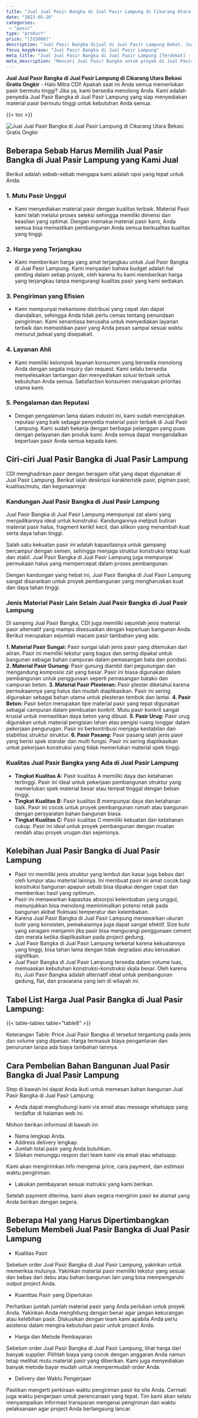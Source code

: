 ```yaml
---
title: "Jual Jual Pasir Bangka di Jual Pasir Lampung di Cikarang Utara Bekasi Gratis Ongkir"
date: "2023-05-26"
categories:
 - "pasir"
type: "product"
price: "[315000]"
description: "Jual Pasir Bangka dijual di Jual Pasir Lampung Dekat. Jual Pasir Bangka ini sering dipakai dalam proyek konstruksi sebagai material adukan yang berkualitas dan bersih. Hubungi kami untuk informasi lebih lanjut."
focus_keyphrase: "Jual Pasir Bangka di Jual Pasir Lampung"
meta_title: "Jual Jual Pasir Bangka di Jual Pasir Lampung [Terdekat] - CDI"
meta_description: "Mencari Jual Pasir Bangka untuk proyek di Jual Pasir Lampung? Kami menyediakan Jual Pasir Bangka berkualitas untuk material adukan. Raih penawaran terbaik sekarang."
---
```


**Jual Jual Pasir Bangka di Jual Pasir Lampung di Cikarang Utara Bekasi Gratis Ongkir** - Halo Mitra CDI! Apakah saat ini Anda semua memerlukan pasir bermutu tinggi? Jika ya, kami bersedia menolong Anda. Kami adalah penyedia Jual Pasir Bangka di Jual Pasir Lampung yang siap menyediakan material pasir bermutu tinggi untuk kebutuhan Anda semua.

{{< toc >}}

![Jual Jual Pasir Bangka di Jual Pasir Lampung di Cikarang Utara Bekasi Gratis Ongkir](/images/pasir/pasir-bangunan-14.jpg)

## Beberapa Sebab Harus Memilih Jual Pasir Bangka di Jual Pasir Lampung yang Kami Jual

Berikut adalah sebab-sebab mengapa kami adalah opsi yang tepat untuk Anda:

### 1. Mutu Pasir Unggul

*   Kami menyediakan material pasir dengan kualitas terbaik. Material Pasir kami telah melalui proses seleksi sehingga memiliki dimensi dan keaslian yang optimal. Dengan memakai material pasir kami, Anda semua bisa memastikan pembangunan Anda semua berkualitas kualitas yang tinggi.

### 2. Harga yang Terjangkau

*   Kami memberikan harga yang amat terjangkau untuk Jual Pasir Bangka di Jual Pasir Lampung. Kami menyadari bahwa budget adalah hal penting dalam setiap proyek, oleh karena itu kami memberikan harga yang terjangkau tanpa mengurangi kualitas pasir yang kami sediakan.

### 3. Pengiriman yang Efisien

*   Kami mempunyai mekanisme distribusi yang cepat dan dapat diandalkan, sehingga Anda tidak perlu cemas tentang penundaan pengiriman. Kami senantiasa berusaha untuk menyediakan layanan terbaik dan memastikan pasir yang Anda pesan sampai sesuai waktu menurut jadwal yang disepakati.

### 4. Layanan Ahli

*   Kami memiliki kelompok layanan konsumen yang bersedia menolong Anda dengan segala inquiry dan request. Kami selalu bersedia menyelesaikan tantangan dan menyediakan solusi terbaik untuk kebutuhan Anda semua. Satisfaction konsumen merupakan prioritas utama kami.

### 5. Pengalaman dan Reputasi

*   Dengan pengalaman lama dalam industri ini, kami sudah menciptakan reputasi yang baik sebagai penyedia material pasir terbaik di Jual Pasir Lampung. Kami sudah bekerja dengan berbagai pelanggan yang puas dengan pelayanan dan produk kami. Anda semua dapat mengandalkan keperluan pasir Anda semua kepada kami.

## Ciri-ciri Jual Pasir Bangka di Jual Pasir Lampung

CDI menghadirkan pasir dengan beragam sifat yang dapat digunakan di Jual Pasir Lampung. Berikut ialah deskripsi karakteristik pasir, pigmen pasir, kualitas/mutu, dan kegunaannya:

### Kandungan Jual Pasir Bangka di Jual Pasir Lampung

Jual Pasir Bangka di Jual Pasir Lampung mempunyai zat alami yang menjadikannya ideal untuk konstruksi. Kandungannya meliputi butiran material pasir halus, fragment kerikil kecil, dan silikon yang menambah kuat serta daya tahan tinggi.

Salah satu kekuatan pasir ini adalah kapasitasnya untuk gampang bercampur dengan semen, sehingga menjaga struktur konstruksi tetap kuat dan stabil. Jual Pasir Bangka di Jual Pasir Lampung juga mempunyai permukaan halus yang mempercepat dalam proses pembangunan.

Dengan kandungan yang hebat ini, Jual Pasir Bangka di Jual Pasir Lampung sangat disarankan untuk proyek pembangunan yang mengharuskan kuat dan daya tahan tinggi.

### Jenis Material Pasir Lain Selain Jual Pasir Bangka di Jual Pasir Lampung

Di samping Jual Pasir Bangka, CDI juga memiliki sejumlah jenis material pasir alternatif yang mampu disesuaikan dengan keperluan bangunan Anda. Berikut merupakan sejumlah macam pasir tambahan yang ada:

**1\. Material Pasir Sungai:** Pasir sungai ialah jenis pasir yang ditemukan dari aliran. Pasir ini memiliki tekstur yang bagus dan sering dipakai untuk bangunan sebagai bahan campuran dalam pemasangan bata dan pondasi.
**2\. Material Pasir Gunung:** Pasir gunung diambil dari pegunungan dan mengandung komposisi zat yang besar. Pasir ini biasa digunakan dalam pembangunan untuk penggunaan seperti pemasangan batako dan campuran beton.
**3\. Material Pasir Plesteran:** Pasir plester diketahui karena permukaannya yang halus dan mudah diaplikasikan. Pasir ini sering digunakan sebagai bahan utama untuk plesteran tembok dan lantai.
**4\. Pasir Beton:** Pasir beton merupakan tipe material pasir yang tepat digunakan sebagai campuran dalam pembuatan konkrit. Mutu pasir konkrit sangat krusial untuk memastikan daya beton yang dibuat.
**5\. Pasir Urug:** Pasir urug digunakan untuk material pengisian lahan atau pengisi ruang longgar dalam pekerjaan pengurugan. Pasir ini berkontribusi menjaga kestabilan dan stabilitas struktur struktur.
**6\. Pasir Pasang:** Pasir pasang ialah jenis pasir yang berisi spek standar dan multi fungsi. Pasir ini sering diaplikasikan untuk pekerjaan konstruksi yang tidak memerlukan material spek tinggi.

### Kualitas Jual Pasir Bangka yang Ada di Jual Pasir Lampung

*   **Tingkat Kualitas A:** Pasir kualitas A memiliki daya dan ketahanan tertinggi. Pasir ini ideal untuk pekerjaan pembangunan struktur yang memerlukan spek material besar atau tempat tinggal dengan beban tinggi.
*   **Tingkat Kualitas B:** Pasir kualitas B mempunyai daya dan ketahanan baik. Pasir ini cocok untuk proyek pembangunan rumah atau bangunan dengan persyaratan bahan bangunan biasa.
*   **Tingkat Kualitas C:** Pasir kualitas C memiliki kekuatan dan ketahanan cukup. Pasir ini ideal untuk proyek pembangunan dengan muatan rendah atau proyek urugan dan sejenisnya.

## Kelebihan Jual Pasir Bangka di Jual Pasir Lampung

*   Pasir ini memiliki jenis struktur yang lembut dan kasar juga bebas dari oleh lumpur atau material lainnya. Ini membuat pasir ini amat cocok bagi konstruksi bangunan apapun sebab bisa dipakai dengan cepat dan memberikan hasil yang optimum.
*   Pasir ini menawarkan kapasitas absorpsi kelembaban yang unggul, menunjukkan bisa menolong meminimalkan potensi retak pada bangunan akibat fluktuasi temperatur dan kelembaban.
*   Karena Jual Pasir Bangka di Jual Pasir Lampung menawarkan ukuran butir yang konsisten, pemakaiannya juga dapat sangat efektif. Size butir yang seragam menjamin jika pasir bisa mengurangi penggunaan cement dan merata ketika diaplikasikan pada project gedung.
*   Jual Pasir Bangka di Jual Pasir Lampung terkenal karena kekuatannya yang tinggi, bisa tahan lama dengan tidak degradasi atau kerusakan signifikan.
*   Jual Pasir Bangka di Jual Pasir Lampung tersedia dalam volume luas, memuaskan kebutuhan konstruksi-konstruksi skala besar. Oleh karena itu, Jual Pasir Bangka adalah alternatif ideal untuk pembangunan gedung, flat, dan prasarana yang lain di wilayah ini.

## Tabel List Harga Jual Pasir Bangka di Jual Pasir Lampung:

{{< table-tables table="table8" >}}

Keterangan Table: Price Jual Pasir Bangka di tersebut tergantung pada jenis dan volume yang dipesan. Harga termasuk biaya pengantaran dan penurunan tanpa ada biaya tambahan lainnya.

## Cara Pembelian Bahan Bangunan Jual Pasir Bangka di Jual Pasir Lampung

Step di bawah ini dapat Anda ikuti untuk memesan bahan bangunan Jual Pasir Bangka di Jual Pasir Lampung:

*   Anda dapat menghubungi kami via email atau message whatsapp yang terdaftar di halaman web ini.

Mohon berikan informasi di bawah ini:

*   Nama lengkap Anda.
*   Address delivery lengkap.
*   Jumlah total pasir yang Anda butuhkan.
*   Silakan menunggu respon dari team kami via email atau whatsapp.

Kami akan mengirimkan info mengenai price, cara payment, dan estimasi waktu pengiriman.
*   Lakukan pembayaran sesuai instruksi yang kami berikan.

Setelah payment diterima, kami akan segera mengirim pasir ke alamat yang Anda berikan dengan segera.

## Beberapa Hal yang Harus Dipertimbangkan Sebelum Membeli Jual Pasir Bangka di Jual Pasir Lampung

*   Kualitas Pasir

Sebelum order Jual Pasir Bangka di Jual Pasir Lampung, yakinkan untuk memeriksa mutunya. Yakinkan material pasir memiliki tekstur yang sesuai dan bebas dari debu atau bahan bangunan lain yang bisa mempengaruhi output project Anda.
*   Kuantitas Pasir yang Diperlukan

Perhatikan jumlah jumlah material pasir yang Anda perlukan untuk proyek Anda. Yakinkan Anda menghitung dengan benar agar jangan kekurangan atau kelebihan pasir. Diskusikan dengan team kami apabila Anda perlu asistensi dalam mengira kebutuhan pasir untuk project Anda.
*   Harga dan Metode Pembayaran

Sebelum order Jual Pasir Bangka di Jual Pasir Lampung, lihat harga dari banyak supplier. Pilihlah biaya yang cocok dengan anggaran Anda namun tetap melihat mutu material pasir yang diberikan. Kami juga menyediakan banyak metode bayar mudah untuk mempermudah order Anda.
*   Delivery dan Waktu Pengerjaan

Pastikan mengerti perkiraan waktu pengiriman pasir ke site Anda. Cermati juga waktu pengerjaan untuk perencanaan yang tepat. Tim kami akan selalu menyampaikan informasi transparan mengenai pengiriman dan waktu pelaksanaan agar project Anda berlangsung lancar.